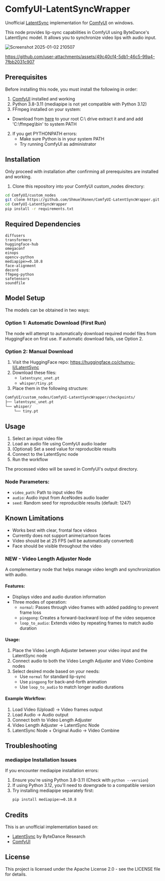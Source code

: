 # ComfyUI-LatentSyncWrapper

Unofficial [LatentSync](https://github.com/bytedance/LatentSync) implementation for [ComfyUI](https://github.com/comfyanonymous/ComfyUI) on windows.

This node provides lip-sync capabilities in ComfyUI using ByteDance's LatentSync model. It allows you to synchronize video lips with audio input.

![Screenshot 2025-01-02 210507](https://github.com/user-attachments/assets/df4c83a9-d170-4eb2-b406-38fb7a93c6aa)


https://github.com/user-attachments/assets/49c40cf4-5db1-46c5-99a4-7fbb2031c907


## Prerequisites

Before installing this node, you must install the following in order:

1. [ComfyUI](https://github.com/comfyanonymous/ComfyUI) installed and working
2. Python 3.8-3.11 (mediapipe is not yet compatible with Python 3.12)
3. FFmpeg installed on your system:
- Download from [here](https://github.com/BtbN/FFmpeg-Builds/releases/download/latest/ffmpeg-master-latest-win64-gpl.zip) to your root C:\ drive extract it and and add 'C:\ffmpeg\bin' to system PATH

2. If you get PYTHONPATH errors:
   - Make sure Python is in your system PATH
   - Try running ComfyUI as administrator
     
## Installation

Only proceed with installation after confirming all prerequisites are installed and working.

1. Clone this repository into your ComfyUI custom_nodes directory:
```bash
cd ComfyUI/custom_nodes
git clone https://github.com/ShmuelRonen/ComfyUI-LatentSyncWrapper.git
cd ComfyUI-LatentSyncWrapper
pip install -r requirements.txt
```

## Required Dependencies
```
diffusers
transformers
huggingface-hub
omegaconf
einops
opencv-python
mediapipe>=0.10.8
face-alignment
decord
ffmpeg-python
safetensors
soundfile
```
## Model Setup

The models can be obtained in two ways:

### Option 1: Automatic Download (First Run)
The node will attempt to automatically download required model files from HuggingFace on first use.
If automatic download fails, use Option 2.

### Option 2: Manual Download
1. Visit the HuggingFace repo: https://huggingface.co/chunyu-li/LatentSync
2. Download these files:
   - `latentsync_unet.pt`
   - `whisper/tiny.pt`
3. Place them in the following structure:
```bash
ComfyUI/custom_nodes/ComfyUI-LatentSyncWrapper/checkpoints/
├── latentsync_unet.pt
└── whisper/
    └── tiny.pt
```
## Usage

1. Select an input video file
2. Load an audio file using ComfyUI audio loader
3. (Optional) Set a seed value for reproducible results
4. Connect to the LatentSync node
5. Run the workflow

The processed video will be saved in ComfyUI's output directory.

### Node Parameters:
- `video_path`: Path to input video file
- `audio`: Audio input from AceNodes audio loader
- `seed`: Random seed for reproducible results (default: 1247)


## Known Limitations

- Works best with clear, frontal face videos
- Currently does not support anime/cartoon faces
- Video should be at 25 FPS (will be automatically converted)
- Face should be visible throughout the video

### NEW - Video Length Adjuster Node
A complementary node that helps manage video length and synchronization with audio.

#### Features:
- Displays video and audio duration information
- Three modes of operation:
  - `normal`: Passes through video frames with added padding to prevent frame loss
  - `pingpong`: Creates a forward-backward loop of the video sequence
  - `loop_to_audio`: Extends video by repeating frames to match audio duration

#### Usage:
1. Place the Video Length Adjuster between your video input and the LatentSync node
2. Connect audio to both the Video Length Adjuster and Video Combine nodes
3. Select desired mode based on your needs:
   - Use `normal` for standard lip-sync
   - Use `pingpong` for back-and-forth animation
   - Use `loop_to_audio` to match longer audio durations

#### Example Workflow:
1. Load Video (Upload) → Video frames output
2. Load Audio → Audio output
3. Connect both to Video Length Adjuster
4. Video Length Adjuster → LatentSync Node
5. LatentSync Node + Original Audio → Video Combine

## Troubleshooting

### mediapipe Installation Issues
If you encounter mediapipe installation errors:
1. Ensure you're using Python 3.8-3.11 (Check with `python --version`)
2. If using Python 3.12, you'll need to downgrade to a compatible version
3. Try installing mediapipe separately first:
   ```bash
   pip install mediapipe>=0.10.8

## Credits

This is an unofficial implementation based on:
- [LatentSync](https://github.com/bytedance/LatentSync) by ByteDance Research
- [ComfyUI](https://github.com/comfyanonymous/ComfyUI)

## License

This project is licensed under the Apache License 2.0 - see the LICENSE file for details.
